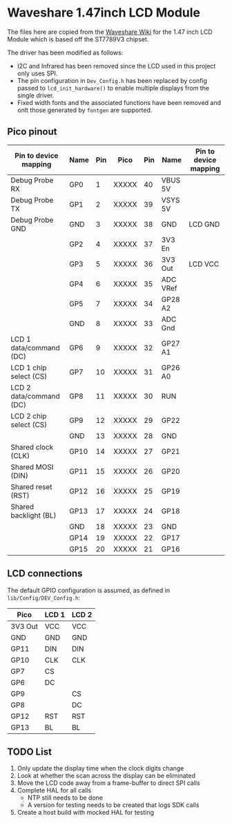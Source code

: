 # Waveshare 1.47inch LCD Module

The files here are copied from the [Waveshare Wiki](https://www.waveshare.com/wiki/1.47inch_LCD_Module) for the 1.47 inch LCD Module which is based off the ST7789V3 chipset.

The driver has been modified as follows:

* I2C and Infrared has been removed since the LCD used in this project only uses SPI.
* The pin configuration in `Dev_Config.h` has been replaced by config passed to `lcd_init_hardware()` to enable multiple displays from the single driver.
* Fixed width fonts and the associated functions have been removed and onlt those generated by `fontgen` are supported.

## Pico pinout

| Pin to device mapping   | Name      | Pin | Pico  | Pin | Name      | Pin to device mapping  |
|-------------------------|-----------|-----| ----- |-----|-----------|------------------------|
| Debug Probe RX          | GP0       | 1   | XXXXX | 40  | VBUS 5V   |                        |
| Debug Probe TX          | GP1       | 2   | XXXXX | 39  | VSYS 5V   |                        |
| Debug Probe GND         | GND       | 3   | XXXXX | 38  | GND       | LCD GND                |
|                         | GP2       | 4   | XXXXX | 37  | 3V3 En    |                        |
|                         | GP3       | 5   | XXXXX | 36  | 3V3 Out   | LCD VCC                |
|                         | GP4       | 6   | XXXXX | 35  | ADC VRef  |                        |
|                         | GP5       | 7   | XXXXX | 34  | GP28 A2   |                        |
|                         | GND       | 8   | XXXXX | 33  | ADC Gnd   |                        |
| LCD 1 data/command (DC) | GP6       | 9   | XXXXX | 32  | GP27 A1   |                        |
| LCD 1 chip select (CS)  | GP7       | 10  | XXXXX | 31  | GP26 A0   |                        |
| LCD 2 data/command (DC) | GP8       | 11  | XXXXX | 30  | RUN       |                        |
| LCD 2 chip select (CS)  | GP9       | 12  | XXXXX | 29  | GP22      |                        |
|                         | GND       | 13  | XXXXX | 28  | GND       |                        |
| Shared clock (CLK)      | GP10      | 14  | XXXXX | 27  | GP21      |                        |
| Shared MOSI (DIN)       | GP11      | 15  | XXXXX | 26  | GP20      |                        |
| Shared reset (RST)      | GP12      | 16  | XXXXX | 25  | GP19      |                        |
| Shared backlight (BL)   | GP13      | 17  | XXXXX | 24  | GP18      |                        |
|                         | GND       | 18  | XXXXX | 23  | GND       |                        |
|                         | GP14      | 19  | XXXXX | 22  | GP17      |                        |
|                         | GP15      | 20  | XXXXX | 21  | GP16      |                        |

## LCD connections

The default GPIO configuration is assumed, as defined in `lib/Config/DEV_Config.h`:

| Pico    | LCD 1 | LCD 2 |
|---------|-------|-------|
| 3V3 Out | VCC   | VCC   |
| GND     | GND   | GND   |
| GP11    | DIN   | DIN   |
| GP10    | CLK   | CLK   |
| GP7     | CS    |       |
| GP6     | DC    |       |
| GP9     |       | CS    |
| GP8     |       | DC    |
| GP12    | RST   | RST   |
| GP13    | BL    | BL    |

## TODO List

1. Only update the display time when the clock digits change
2. Look at whether the scan across the display can be eliminated
3. Move the LCD code away from a frame-buffer to direct SPI calls
4. Complete HAL for all calls
    * NTP still needs to be done
    * A version for testing needs to be created that logs SDK calls
5. Create a host build with mocked HAL for testing

